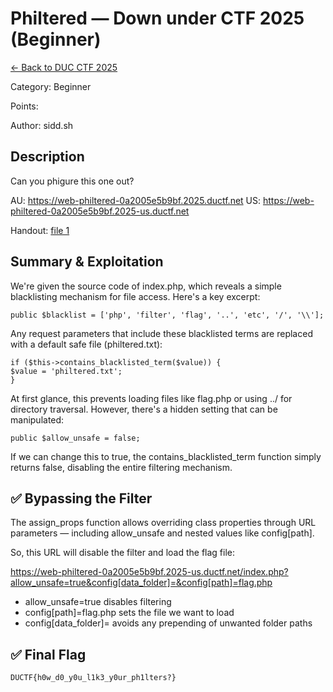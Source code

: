 ﻿# Philtered — Down under CTF 2025 (Beginner)

[← Back to DUC CTF 2025](../ctf-duc-2025.md)

Category: Beginner

Points:

Author: sidd.sh

## Description

Can you phigure this one out?

AU: https://web-philtered-0a2005e5b9bf.2025.ductf.net
US: https://web-philtered-0a2005e5b9bf.2025-us.ductf.net

Handout: [file 1](https://storage.googleapis.com/downunderctf-2025-noctf-files/noctf-files/_ncymVRBgRE8_Ot_mIRih?X-Amz-Algorithm=AWS4-HMAC-SHA256&X-Amz-Credential=GOOG1ELBSKCSEHWDHBGZCFZBP3RXLJBHVAZJTTYKCMYMRJRM6O5N35G46S26H%2F20250718%2Fauto%2Fs3%2Faws4_request&X-Amz-Date=20250718T180000Z&X-Amz-Expires=1200&X-Amz-SignedHeaders=host&X-Amz-Signature=6c54cf510638a6cd6107581c91e0bbd381cbacc1837cebb8b19bb196839e43cc)

## Summary & Exploitation

We're given the source code of index.php, which reveals a simple blacklisting mechanism for file access. Here's a key excerpt:

```
public $blacklist = ['php', 'filter', 'flag', '..', 'etc', '/', '\\'];
```

Any request parameters that include these blacklisted terms are replaced with a default safe file (philtered.txt):

```
if ($this->contains_blacklisted_term($value)) {
$value = 'philtered.txt';
}
```

At first glance, this prevents loading files like flag.php or using ../ for directory traversal. However, there's a hidden setting that can be manipulated:

```
public $allow_unsafe = false;
```

If we can change this to true, the contains_blacklisted_term function simply returns false, disabling the entire filtering mechanism.

## ✅ Bypassing the Filter

The assign_props function allows overriding class properties through URL parameters — including allow_unsafe and nested values like config[path].

So, this URL will disable the filter and load the flag file:

https://web-philtered-0a2005e5b9bf.2025-us.ductf.net/index.php?allow_unsafe=true&config[data_folder]=&config[path]=flag.php

- allow_unsafe=true disables filtering 
- config[path]=flag.php sets the file we want to load 
- config[data_folder]= avoids any prepending of unwanted folder paths

## ✅ Final Flag

    DUCTF{h0w_d0_y0u_l1k3_y0ur_ph1lters?}
